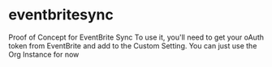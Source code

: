 # eventbritesync
Proof of Concept for EventBrite Sync
To use it, you'll need to get your oAuth token from EventBrite and add to the Custom Setting. You can just use the Org Instance for now 

